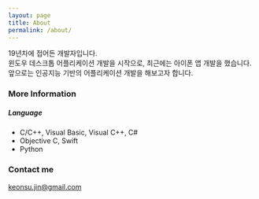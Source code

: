 ```yaml
---
layout: page
title: About
permalink: /about/
---
```


19년차에 접어든 개발자입니다.<br/>
윈도우 데스크톱 어플리케이션 개발을 시작으로,
최근에는 아이폰 앱 개발을 했습니다.<br/>
앞으로는 인공지능 기반의 어플리케이션 개발을 해보고자 합니다.



### More Information

##### Language 
* C/C++, Visual Basic, Visual C++, C# 
* Objective C, Swift
* Python



### Contact me

[keonsu.jin@gmail.com](mailto:keonsu.jin@gmail.com)
